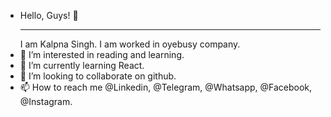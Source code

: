 - Hello, Guys! 👋 <hr>
I am Kalpna Singh. I am worked in oyebusy company.
- 👀 I’m interested in reading and learning.
- 🌱 I’m currently learning React.
- 💞️ I’m looking to collaborate on github.
- 📫 How to reach me @Linkedin, @Telegram, @Whatsapp, @Facebook, @Instagram.

<!---
luckkalpna/luckkalpna is a ✨ special ✨ repository because its `README.md` (this file) appears on your GitHub profile.
You can click the Preview link to take a look at your changes.
--->
